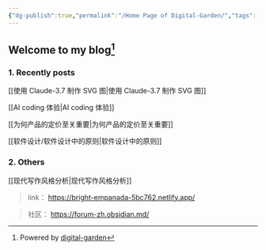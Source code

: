 ```yaml
---
{"dg-publish":true,"permalink":"/Home Page of Digital-Garden/","tags":["gardenEntry"],"noteIcon":"1"}
---
```



## Welcome to my blog[^1]

### 1. Recently posts

[[使用 Claude-3.7 制作 SVG 图\|使用 Claude-3.7 制作 SVG 图]]

[[AI coding 体验\|AI coding 体验]] 

[[为何产品的定价至关重要\|为何产品的定价至关重要]]
 
[[软件设计/软件设计中的原则\|软件设计中的原则]]
	

### 2. Others

[[现代写作风格分析\|现代写作风格分析]]

> link： https://bright-empanada-5bc762.netlify.app/

> 社区： https://forum-zh.obsidian.md/




[^1]: Powered by [digital-garden](https://dg-docs.ole.dev/)
